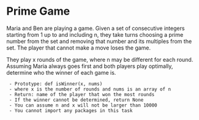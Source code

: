 # Prime Game

Maria and Ben are playing a game. Given a set of consecutive integers starting from 1 up to and including n, they take turns choosing a prime number from the set and removing that number and its multiples from the set. The player that cannot make a move loses the game.

They play x rounds of the game, where n may be different for each round. Assuming Maria always goes first and both players play optimally, determine who the winner of each game is.

     - Prototype: def isWinner(x, nums)
     - where x is the number of rounds and nums is an array of n
     - Return: name of the player that won the most rounds
     - If the winner cannot be determined, return None
     - You can assume n and x will not be larger than 10000
     - You cannot import any packages in this task